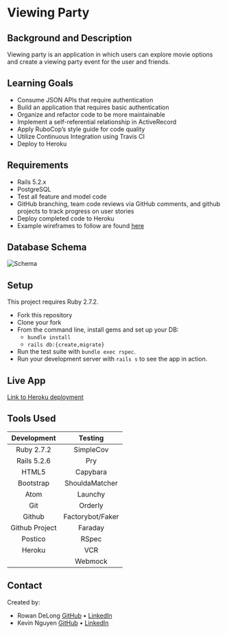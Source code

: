 # Viewing Party

## Background and Description

Viewing party is an application in which users can explore movie options and create a viewing party event for the user and friends.

## Learning Goals
- Consume JSON APIs that require authentication
- Build an application that requires basic authentication
- Organize and refactor code to be more maintainable
- Implement a self-referential relationship in ActiveRecord
- Apply RuboCop’s style guide for code quality
- Utilize Continuous Integration using Travis CI
- Deploy to Heroku

## Requirements
- Rails 5.2.x
- PostgreSQL
- Test all feature and model code
- GitHub branching, team code reviews via GitHub comments, and github projects to track progress on user stories
- Deploy completed code to Heroku
- Example wireframes to follow are found [here](https://backend.turing.io/module3/projects/viewing_party/wireframes)

## Database Schema
![Schema](https://user-images.githubusercontent.com/83834410/136859707-5369b3fe-8284-4804-9dbe-b90f29f42395.png)

## Setup
This project requires Ruby 2.7.2.

* Fork this repository
* Clone your fork
* From the command line, install gems and set up your DB:
    * `bundle install`
    * `rails db:{create,migrate}`
* Run the test suite with `bundle exec rspec`.
* Run your development server with `rails s` to see the app in action.

## Live App
[Link to Heroku deployment](https://limitless-basin-76464.herokuapp.com/)

## Tools Used

| Development    |  Testing             |
| :-------------:| :-------------------:|
| Ruby 2.7.2     | SimpleCov            |
| Rails 5.2.6    | Pry                  |
| HTML5          | Capybara             |
| Bootstrap      | ShouldaMatcher       |
| Atom           | Launchy              |
| Git            | Orderly              |
| Github         | Factorybot/Faker     |
| Github Project | Faraday              |
| Postico        | RSpec                |
| Heroku         | VCR                  |
|                | Webmock              |

## Contact
Created by:

* Rowan DeLong [GitHub](https://github.com/RowanDW) • [LinkedIn](https://www.linkedin.com)
* Kevin Nguyen [GitHub](https://github.com/denverdevelopments) • [LinkedIn](https://www.linkedin.com/in/kevin-nguyen-59510520a/)
